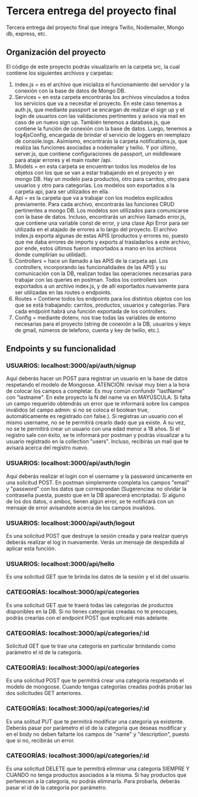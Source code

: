 # Tercera entrega del proyecto final

Tercera entrega del proyecto final que integra Twilio, Nodemailer, Mongo db, express, etc.

## Organización del proyecto

El código de este proyecto podrás visualizarlo en la carpeta src, la cual contiene los siguientes archivos y carpetas:

1. index.js = es el archivo que inicializa el funcionamiento del servidor y la conexión con la base de datos de Mongo DB.
2. Services = en esta carpeta encontrarás los archivos vinculados a todos los servicios que va a necesitar el proyecto. En este caso tenemos a auth.js, que mediante passport se encargan de realizar el sign up y el login de usuarios con las validaciones pertinentes y avisos via mail en caso de un nuevo sign up. También tenemos a database.js, que contiene la función de conexión con la base de datos. Luego, tenemos a log4jsConfig, encargada de brindar el servicio de loggers en reemplazo de console.logs. Asimismo, encontrarás la carpeta notifications.js, que realiza las funciones asociadas a nodemailer y twilio. Y por último, server.js, que contiene configuraciones de passport, un middleware para atajar errores y el main router /api.
3. Models = en esta carpeta se encuentran todos los modelos de los objetos con los que se van a estar trabajando en el proyecto y en mongo DB. Hay un modelo para productos, otro para carritos, otro para usuarios y otro para categorías. Los modelos son exportados a la carpeta api, para ser utilizados en ella.
3. Api = es la carpeta que va a trabajar con los modelos explicados previamente. Para cada archivo, encontrarás las funciones CRUD pertinentes a mongo DB. Los modelos son utilizados para comunicarse con la base de datos. Incluso, encontrarás un archivo llamado error.js, que contiene una variable const de error, y una clase Api Error para ser utilizada en el atajado de errores a lo largo del proyecto. El archivo index.js exporta algunas de estas APIS (productos y errores no, puesto que me daba errores de imports y exports al trasladarlos a este archivo, por ende, estos últimos fueron importados a mano en los archivos donde cumplirían su utilidad).
4. Controllers = hace un llamado a las APIS de la carpeta api. Los controllers, incorporando las funcionalidades de las APIS y su comunicación con la DB, realizan todas las operaciones necesarias para trabajar con las queries en postman. Todos los controllers son exportados a un archivo index.js, y de allí exportados nuevamente para ser utilizadas en las routes o endpoints.
5. Routes = Contiene todos los endpoints para los distintos objetos con los que se está trabajando: carritos, productos, usuarios y categorías. Para cada endpoint habrá una función exportada de los controllers.
6. Config = mediante dotenv, nos trae todas las variables de entorno necesarias para el proyecto (string de conexión a la DB, usuarios y keys de gmail, números de telefono, cuenta y key de twilio, etc.).

## Endpoints y su funcionalidad

### USUARIOS: localhost:3000/api/auth/signup

Aquí deberás hacer un POST para registrar un usuario en la base de datos respetando el modelo de Mongoose. ATENCIÓN: revisar muy bien a la hora de colocar los campos a completar. Es muy común confundir "lastName" con "lastname". En este proyecto la N del name va en MAYÚSCULA. 
Si falta un campo requerido obtendrás un error que te informará sobre los campos inválidos (el campo admin: si no se coloca el boolean true, automáticamente es registrado con false.). 
Si registras un usuario con el mismo username, no se te permitirá crearlo dado que ya existe. A su vez, no se te permitirá crear un usuario con una edad menor a 18 años.
Si el registro sale con éxito, se te informará por postman y podrás visualizar a tu usuario registrado en la collection "users". Incluso, recibirás un mail que te avisará acerca del registro nuevo. 

### USUARIOS: localhost:3000/api/auth/login

Aquí deberás realizar el login con el username y la password únicamente en una solicitud POST. En postman simplemente completa los campos "email" y "password" con los datos que correspondan (Sugerenciea: no olvidar la contraseña puesta, puesto que en la DB aparecerá encriptada).
Si alguno de los dos datos, o ambos, tienen algún error, se te notificará con un mensaje de error avísandote acerca de los campos invalidos.

### USUARIOS: localhost:3000/api/auth/logout

Es una solicitud POST que destruye la sesión creada y para realzar querys deberás realizar el log in nuevamente. Verás un mensaje de despedida al aplicar esta función.

### USUARIOS: localhost:3000/api/hello

Es una solicitud GET que te brinda los datos de la sesión y el id del usuario.

### CATEGORÍAS: localhost:3000/api/categories

Es una solicitud GET que te traerá todas las categorías de productos disponibles en la DB. Si no tienes categorías creadas no te preocupes, podrás crearlas con el endpoint POST que explicaré más adelante.

### CATEGORÍAS: localhost:3000/api/categories/:id

Solicitud GET que te trae una categoría en particular brindando como parámetro el id de la categoría.

### CATEGORÍAS: localhost:3000/api/categories

Es una solicitud POST que te permitirá crear una categoría respetando el modelo de mongoose. Cuando tengas categorías creadas podrás probar las dos solicitudes GET anteriores.

### CATEGORÍAS: localhost:3000/api/categories/:id

Es una solitud PUT que te permitirá modificar una categoría ya existente. Deberás pasar por parámetro el id de la categoría que deseas modificar y en el body no deben faltarte los campos de "name" y "description", puesto que si no, recibirás un error.

### CATEGORÍAS: localhost:3000/api/categories/:id

Es una solicitud DELETE que te permitirá eliminar una categoría SIEMPRE Y CUANDO no tenga productos asociados a la misma. Si hay productos que pertenecen a la categoría, no podrás eliminarla. Para probarla, deberás pasar el id de la categoría por parámetro.



